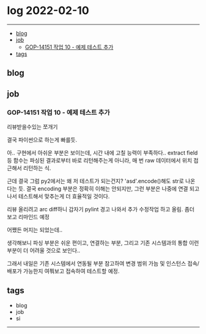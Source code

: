 # log 2022-02-10

---

- [blog](#blog)
- [job](#job)
  - [GOP-14151 작업 10 - 예제 테스트 추가](#gop-14151-작업-10---예제-테스트-추가)
- [tags](#tags)

## blog



## job

### GOP-14151 작업 10 - 예제 테스트 추가

리뷰받을수있는 쪼개기

결국 파이썬으로 하는게 빠를듯.

아.. 구현에서 아쉬운 부분은 보이는데, 시간 내에 고칠 능력이 부족하다..
extract field 등 함수는 파싱된 결과로부터 바로 리턴해주는게 아니라, 매 번 raw 데이터에서 위치 접근해서 리턴하는 식.

근데 결국 그럼 py2에서는 왜 저 테스트가 되는건지? 'asd'.encode()해도 str로 나온다는 듯.
결국 encoding 부분은 정확히 이해는 안되지만, 그런 부분은 나중에 연결 되고나서 테스트해서 맞추는게 더 효율적일 것이다.

리뷰 올리려고 arc diff하니 갑자기 pylint 경고 나와서 추가 수정작업 하고 올림.
좀더 보고 리마인드 예정

어쨌든 머지는 되었는데..

생각해보니 파싱 부분은 쉬운 편이고, 연결하는 부분, 그리고 기존 시스템과의 통합 이런 부분이 더 어려울 것으로 보인다..

그래서 내일은 기존 시스템에서 연동될 부분 참고하여 변경 범위 가늠 및 인스턴스 접속/배포가 가능한지 여쭤보고 접속하여 테스트할 예정.

## tags

- blog
- job
- si

---
